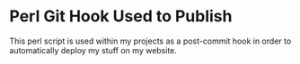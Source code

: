 # Perl Git Hook Used to Publish 

This perl script is used within my projects as a post-commit 
hook in order to automatically deploy my stuff on my website.



